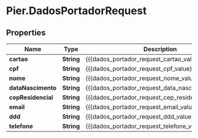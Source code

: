 # Pier.DadosPortadorRequest

## Properties
Name | Type | Description | Notes
------------ | ------------- | ------------- | -------------
**cartao** | **String** | {{{dados_portador_request_cartao_value}}} | 
**cpf** | **String** | {{{dados_portador_request_cpf_value}}} | 
**nome** | **String** | {{{dados_portador_request_nome_value}}} | [optional] 
**dataNascimento** | **String** | {{{dados_portador_request_data_nascimento_value}}} | [optional] 
**cepResidencial** | **String** | {{{dados_portador_request_cep_residencial_value}}} | 
**email** | **String** | {{{dados_portador_request_email_value}}} | 
**ddd** | **String** | {{{dados_portador_request_ddd_value}}} | [optional] 
**telefone** | **String** | {{{dados_portador_request_telefone_value}}} | [optional] 


